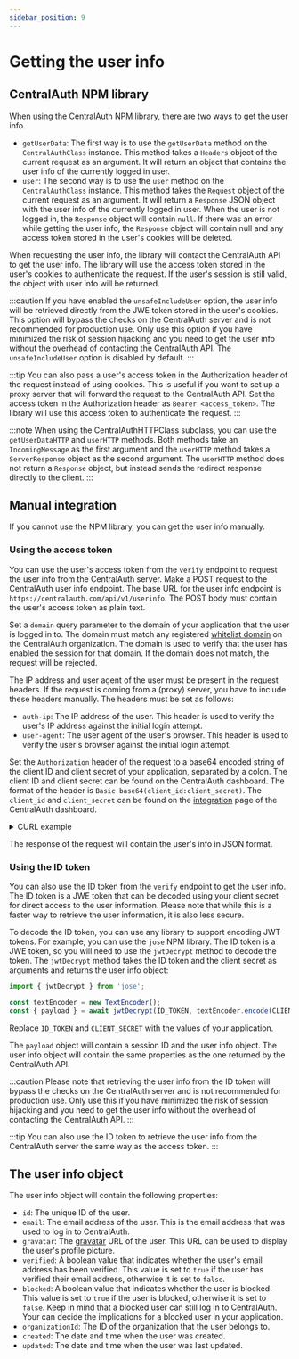 ```yaml
---
sidebar_position: 9
---
```


# Getting the user info

## CentralAuth NPM library

When using the CentralAuth NPM library, there are two ways to get the user info.

- `getUserData`: The first way is to use the `getUserData` method on the `CentralAuthClass` instance. This method takes a `Headers` object of the current request as an argument. It will return an object that contains the user info of the currently logged in user.
- `user`: The second way is to use the `user` method on the `CentralAuthClass` instance. This method takes the `Request` object of the current request as an argument. It will return a `Response` JSON object with the user info of the currently logged in user. When the user is not logged in, the `Response` object will contain `null`. If there was an error while getting the user info, the `Response` object will contain null and any access token stored in the user's cookies will be deleted.

When requesting the user info, the library will contact the CentralAuth API to get the user info. The library will use the access token stored in the user's cookies to authenticate the request. If the user's session is still valid, the object with user info will be returned.

:::caution
If you have enabled the `unsafeIncludeUser` option, the user info will be retrieved directly from the JWE token stored in the user's cookies. This option will bypass the checks on the CentralAuth server and is not recommended for production use. Only use this option if you have minimized the risk of session hijacking and you need to get the user info without the overhead of contacting the CentralAuth API. The `unsafeIncludeUser` option is disabled by default.
:::

:::tip
You can also pass a user's access token in the Authorization header of the request instead of using cookies. This is useful if you want to set up a proxy server that will forward the request to the CentralAuth API. Set the access token in the Authorization header as `Bearer <access_token>`. The library will use this access token to authenticate the request.
:::

:::note
When using the CentralAuthHTTPClass subclass, you can use the `getUserDataHTTP` and `userHTTP` methods. Both methods take an `IncomingMessage` as the first argument and the `userHTTP` method takes a `ServerResponse` object as the second argument. The `userHTTP` method does not return a `Response` object, but instead sends the redirect response directly to the client.
:::

## Manual integration

If you cannot use the NPM library, you can get the user info manually. 

### Using the access token

You can use the user's access token from the `verify` endpoint to request the user info from the CentralAuth server. Make a POST request to the CentralAuth user info endpoint. The base URL for the user info endpoint is `https://centralauth.com/api/v1/userinfo`. The POST body must contain the user's access token as plain text.

Set a `domain` query parameter to the domain of your application that the user is logged in to. The domain must match any registered [whitelist domain](/admin/dashboard/organization/settings#whitelist-domains) on the CentralAuth organization. The domain is used to verify that the user has enabled the session for that domain. If the domain does not match, the request will be rejected.

The IP address and user agent of the user must be present in the request headers. If the request is coming from a (proxy) server, you have to include these headers manually. The headers must be set as follows:
- `auth-ip`: The IP address of the user. This header is used to verify the user's IP address against the initial login attempt.
- `user-agent`: The user agent of the user's browser. This header is used to verify the user's browser against the initial login attempt.

Set the `Authorization` header of the request to a base64 encoded string of the client ID and client secret of your application, separated by a colon. The client ID and client secret can be found on the CentralAuth dashboard. The format of the header is `Basic base64(client_id:client_secret)`. The `client_id` and `client_secret` can be found on the [integration](/admin/dashboard/organization/integration) page of the CentralAuth dashboard.

<details>
<summary>CURL example</summary>

Replace `CLIENT_ID`, `CLIENT_SECRET`, `YOUR_DOMAIN`, `USER_IP`, `USER_AGENT` and `ACCESS_TOKEN` with the values of your application and the user's session. 

```bash
# Create the Authorization header by base64 encoding "CLIENT_ID:CLIENT_SECRET"
AUTH_HEADER=$(echo -n "CLIENT_ID:CLIENT_SECRET" | base64)

curl -X POST https://centralauth.com/api/v1/userinfo?domain=YOUR_DOMAIN \
  -H "Authorization: Basic $AUTH_HEADER" \
  -H "Content-Type: text/plain" \
  -H "auth-ip: USER_IP" \
  -H "user-agent: USER_AGENT" \
  -d "ACCESS_TOKEN"
```
</details>

The response of the request will contain the user's info in JSON format.

### Using the ID token

You can also use the ID token from the `verify` endpoint to get the user info. The ID token is a JWE token that can be decoded using your client secret for direct access to the user information. Please note that while this is a faster way to retrieve the user information, it is also less secure.

To decode the ID token, you can use any library to support encoding JWT tokens. For example, you can use the `jose` NPM library. The ID token is a JWE token, so you will need to use the `jwtDecrypt` method to decode the token. The `jwtDecrypt` method takes the ID token and the client secret as arguments and returns the user info object:

```javascript
import { jwtDecrypt } from 'jose';

const textEncoder = new TextEncoder();
const { payload } = await jwtDecrypt(ID_TOKEN, textEncoder.encode(CLIENT_SECRET));
```

Replace `ID_TOKEN` and `CLIENT_SECRET` with the values of your application. 

The `payload` object will contain a session ID and the user info object. The user info object will contain the same properties as the one returned by the CentralAuth API.

:::caution
Please note that retrieving the user info from the ID token will bypass the checks on the CentralAuth server and is not recommended for production use. Only use this if you have minimized the risk of session hijacking and you need to get the user info without the overhead of contacting the CentralAuth API.
:::

:::tip
You can also use the ID token to retrieve the user info from the CentralAuth server the same way as the access token.
:::

## The user info object

The user info object will contain the following properties:
- `id`: The unique ID of the user.
- `email`: The email address of the user. This is the email address that was used to log in to CentralAuth.
- `gravatar`: The [gravatar](https://www.gravatar.com) URL of the user. This URL can be used to display the user's profile picture.
- `verified`: A boolean value that indicates whether the user's email address has been verified. This value is set to `true` if the user has verified their email address, otherwise it is set to `false`.
- `blocked`: A boolean value that indicates whether the user is blocked. This value is set to `true` if the user is blocked, otherwise it is set to `false`. Keep in mind that a blocked user can still log in to CentralAuth. Your can decide the implications for a blocked user in your application.
- `organizationId`: The ID of the organization that the user belongs to.
- `created`: The date and time when the user was created.
- `updated`: The date and time when the user was last updated.